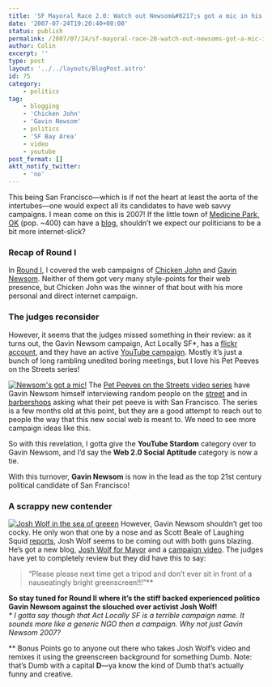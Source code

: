 ```yaml
---
title: 'SF Mayoral Race 2.0: Watch out Newsom&#8217;s got a mic in his hand!'
date: '2007-07-24T19:20:40+00:00'
status: publish
permalink: /2007/07/24/sf-mayoral-race-20-watch-out-newsoms-got-a-mic-in-his-hand
author: Colin
excerpt: ''
type: post
layout: '../../layouts/BlogPost.astro'
id: 75
category:
    - politics
tag:
    - blogging
    - 'Chicken John'
    - 'Gavin Newsom'
    - politics
    - 'SF Bay Area'
    - video
    - youtube
post_format: []
aktt_notify_twitter:
    - 'no'
---
```

This being San Francisco—which is if not the heart at least the aorta of the intertubes—one would expect all its candidates to have web savvy campaigns. I mean come on this is 2007! If the little town of [Medicine Park, OK](https://www.google.com/maps?q=Medicine+Park,+OK,+USA&sa=X&oi=map&ct=title) (pop. ~400) can have a [blog](https://www.medicinepark.com/blog.php "Medicine Park Posts"), shouldn’t we expect our politicians to be a bit more internet-slick?

### Recap of Round I

In [Round I](https://catcubed.com/2007/07/20/sf-politics-in-the-21st-century/), I covered the web campaigns of [Chicken John](https://voteforchicken.com/) and [Gavin Newsom](https://www.actlocallysf.org/index.php). Neither of them got very many style-points for their web presence, but Chicken John was the winner of that bout with his more personal and direct internet campaign.

### The judges reconsider

However, it seems that the judges missed something in their review: as it turns out, the Gavin Newsom campaign, Act Locally SF\*, has a [flickr account](https://www.flickr.com/photos/newsom2007/), and they have an active [YouTube campaign](https://www.youtube.com/user/GavinNewsom2007 "YouTube: Gavin Newsom 2007"). Mostly it’s just a bunch of long rambling unedited boring meetings, but I love his Pet Peeves on the Streets series!

[![Newsom's got a mic!](/uploads/2007/07/newsom_w_mic.jpg)](https://www.youtube.com/watch?v=ttoPI5UpRxE&mode=related&search=) The [Pet Peeves on the Streets video series](https://www.youtube.com/results?search_query=pet+peeves+on+the+street&search=) have Gavin Newsom himself interviewing random people on the [street](https://www.youtube.com/watch?v=ttoPI5UpRxE) and in [barbershops](https://www.youtube.com/watch?v=Fl5jZrn1Kr4&mode=related&search=) asking what their pet peeve is with San Francisco. The series is a few months old at this point, but they are a good attempt to reach out to people the way that this new social web is meant to. We need to see more campaign ideas like this.

So with this revelation, I gotta give the **YouTube Stardom** category over to Gavin Newsom, and I’d say the **Web 2.0 Social Aptitude** category is now a tie.

With this turnover, **Gavin Newsom** is now in the lead as the top 21st century political candidate of San Francisco!

### A scrappy new contender

[![Josh Wolf in the sea of greeen](/uploads/2007/07/joshwolf.jpg)](https://joshwolf.net/JoshWolf4Mayor/node/56) However, Gavin Newsom shouldn’t get too cocky. He only won that one by a nose and as Scott Beale of Laughing Squid [reports](https://laughingsquid.com/josh-wolf-for-mayor-of-san-francisco-website-launches/), Josh Wolf seems to be coming out with both guns blazing. He’s got a new blog, [Josh Wolf for Mayor](https://joshwolf.net/JoshWolf4Mayor/) and a [campaign video](https://joshwolf.net/JoshWolf4Mayor/node/56). The judges have yet to completely review but they did have this to say:

> “Please please next time get a tripod and don’t ever sit in front of a nauseatingly bright greenscreen!!!”\*\*

**So stay tuned for Round II where it’s the stiff backed experienced politico Gavin Newsom against the slouched over activist Josh Wolf!**   
*\* I gotta say though that Act Locally SF is a terrible campaign name. It sounds more like a generic NGO then a campaign. Why not just Gavin Newsom 2007?*

\*\* Bonus Points go to anyone out there who takes Josh Wolf’s video and remixes it using the greenscreen background for something Dumb. Note: that’s Dumb with a capital **D**—ya know the kind of Dumb that’s actually funny and creative.